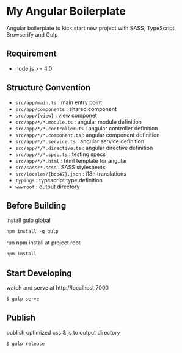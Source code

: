 # My Angular Boilerplate

Angular boilerplate to kick start new project with SASS, TypeScript, Browserify and Gulp

## Requirement

- node.js >= 4.0

## Structure Convention
- `src/app/main.ts` : main entry point
- `src/app/components` : shared component
- `src/app/{view}` : view componet
- `src/app/*/*.module.ts` : angular module definition
- `src/app/*/*.controller.ts` : angular controller definition
- `src/app/*/*.component.ts` : angular component definition
- `src/app/*/*.service.ts` : angular service definition
- `src/app/*/*.directive.ts` : angular directive definition
- `src/app/*/*.spec.ts` : testing specs
- `src/app/*/*.html` : html template for angular
- `src/sass/*.scss` : SASS stylesheets
- `src/locales/{bcp47}.json` : i18n translations
- `typings` : typescript type definition
- `wwwroot` : output directory

## Before Building

install gulp global

```
npm install -g gulp
```

run npm install at project root

```sh
npm install
```

## Start Developing

watch and serve at http://localhost:7000

```sh
$ gulp serve
``` 

## Publish

publish optimized css & js to output directory

```sh
$ gulp release
```